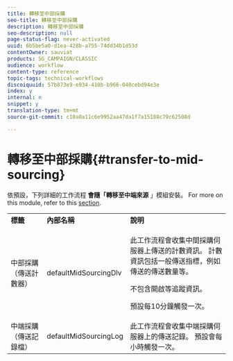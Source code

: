 ```yaml
---
title: 轉移至中部採購
seo-title: 轉移至中部採購
description: 轉移至中部採購
seo-description: null
page-status-flag: never-activated
uuid: 6b5be5a0-d1ea-428b-a755-74dd34b1d53d
contentOwner: sauviat
products: SG_CAMPAIGN/CLASSIC
audience: workflow
content-type: reference
topic-tags: technical-workflows
discoiquuid: 57b873e9-e934-410b-b966-040cebd94e3e
index: y
internal: n
snippet: y
translation-type: tm+mt
source-git-commit: c10a0a11c6e9952aa47da1f7a15188c79c62508d

---
```



# 轉移至中部採購{#transfer-to-mid-sourcing}

依預設，下列詳細的工作流程 **會隨「轉移至中端來源** 」模組安裝。 For more on this module, refer to this [section](../../installation/using/mid-sourcing-deployment.md).

<table> 
 <tbody> 
  <tr> 
   <td> <strong>標籤</strong><br /> </td> 
   <td> <strong>內部名稱</strong><br /> </td> 
   <td> <strong>說明</strong><br /> </td> 
  </tr> 
  <tr> 
   <td> <span class="uicontrol">中部採購（傳送計數器）</span><br /> </td> 
   <td> <span class="uicontrol">defaultMidSourcingDlv</span><br /> </td> 
   <td> <p>此工作流程會收集中間採購伺服器上傳送的計數資訊。 計數資訊包括一般傳送指標，例如傳送的傳送數量等。</p> <p>不包含開啟等追蹤資訊。</p> <p>預設每10分鐘觸發一次。</p> </td> 
  </tr> 
  <tr> 
   <td> <span class="uicontrol">中端採購（傳送記錄檔）</span><br /> </td> 
   <td> <span class="uicontrol">defaultMidSourcingLog</span><br /> </td> 
   <td> 此工作流程會收集中端採購伺服器上的傳送記錄。 預設會每小時觸發一次。<br /> </td> 
  </tr> 
 </tbody> 
</table>

